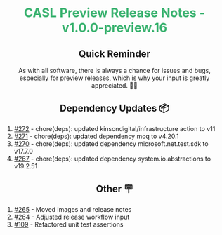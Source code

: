 <h1 align="center" style="color: mediumseagreen;font-weight: bold;">
CASL Preview Release Notes - v1.0.0-preview.16
</h1>

<h2 align="center" style="font-weight: bold;">Quick Reminder</h2>

<div align="center">

As with all software, there is always a chance for issues and bugs, especially for preview releases, which is why your input is greatly appreciated. 🙏🏼
</div>

<h2 align="center" style="font-weight: bold;">Dependency Updates 📦</h2>

1. [#272](https://github.com/KinsonDigital/CASL/pull/272) - chore(deps): updated kinsondigital/infrastructure action to v11
2. [#271](https://github.com/KinsonDigital/CASL/pull/271) - chore(deps): updated dependency moq to v4.20.1
3. [#270](https://github.com/KinsonDigital/CASL/pull/270) - chore(deps): updated dependency microsoft.net.test.sdk to v17.7.0
4. [#267](https://github.com/KinsonDigital/CASL/pull/267) - chore(deps): updated dependency system.io.abstractions to v19.2.51

<h2 align="center" style="font-weight: bold;">Other 🪧</h2>

1. [#265](https://github.com/KinsonDigital/CASL/issues/265) - Moved images and release notes
2. [#264](https://github.com/KinsonDigital/CASL/issues/264) - Adjusted release workflow input
3. [#109](https://github.com/KinsonDigital/CASL/issues/109) - Refactored unit test assertions

